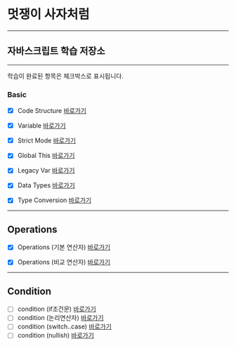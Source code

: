# 멋쟁이 사자처럼
---
## 자바스크립트 학습 저장소
---

학습이 완료된 항목은 체크박스로 표시됩니다.

### Basic
- [x] Code Structure [바로가기](https://github.com/simseonbeom/core_javascript/blob/01.core/client/chapter/core/01.codeStructure.js)
- [x] Variable [바로가기](https://github.com/simseonbeom/core_javascript/blob/01.core/client/chapter/core/02.variables.js)
- [x] Strict Mode [바로가기](https://github.com/simseonbeom/core_javascript/blob/01.core/client/chapter/core/03.strictMode.js)
- [x] Global This [바로가기](https://github.com/simseonbeom/core_javascript/blob/01.core/client/chapter/core/04.globalThis.js)
- [x] Legacy Var [바로가기](https://github.com/simseonbeom/core_javascript/blob/01.core/client/chapter/core/05.legacyVar.js)
- [x] Data Types [바로가기](https://github.com/simseonbeom/core_javascript/blob/01.core/client/chapter/core/06.dataTypes.js)
- [x] Type Conversion [바로가기](https://github.com/simseonbeom/core_javascript/blob/01.core/client/chapter/core/07.typeConversion.js)


---

## Operations
- [x] Operations (기본 연산자) [바로가기](https://github.com/simseonbeom/core_javascript/blob/01.core/client/chapter/core/08-1.operations.js)
- [x] Operations (비교 연산자) [바로가기](https://github.com/simseonbeom/core_javascript/blob/01.core/client/chapter/core/08-2.operations.js)


---
## Condition
- [ ] condition (if조건문) [바로가기](https://github.com/simseonbeom/core_javascript/blob/01.core/client/chapter/core/09-1.condition.js)
- [ ] condition (논리연산자) [바로가기](https://github.com/simseonbeom/core_javascript/blob/01.core/client/chapter/core/09-2.condition.js)
- [ ] condition (switch..case) [바로가기](https://github.com/simseonbeom/core_javascript/blob/01.core/client/chapter/core/09-3.condition.js)
- [ ] condition (nullish) [바로가기](https://github.com/simseonbeom/core_javascript/blob/01.core/client/chapter/core/09-4.condition.js)
